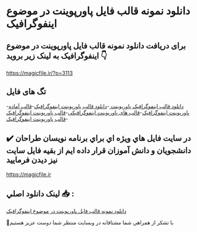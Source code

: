# دانلود نمونه قالب فایل پاورپوینت در موضوع اینفوگرافیک

## برای دریافت دانلود نمونه قالب فایل پاورپوینت در موضوع اینفوگرافیک به لینک زیر بروید 👇

https://magicfile.ir/?p=3113

## تگ های فایل

-[دانلود قالب اینفوگرافیک پاورپوینت ](https://magicfile.ir/product/%d9%86%d9%85%d9%88%d9%86%d9%87-%d9%82%d8%a7%d9%84%d8%a8-%d9%81%d8%a7%db%8c%d9%84-%d9%be%d8%a7%d9%88%d8%b1%d9%be%d9%88%db%8c%d9%86%d8%aa-%d8%af%d8%b1-%d9%85%d9%88%d8%b6%d9%88%d8%b9-%d8%a7%db%8c%d9%86%d9%81%d9%88%da%af%d8%b1%d8%a7%d9%81%db%8c%da%a9/)-[دانلود قالب پاورپوینت اینفوگرافیک](https://magicfile.ir/product/%d9%86%d9%85%d9%88%d9%86%d9%87-%d9%82%d8%a7%d9%84%d8%a8-%d9%81%d8%a7%db%8c%d9%84-%d9%be%d8%a7%d9%88%d8%b1%d9%be%d9%88%db%8c%d9%86%d8%aa-%d8%af%d8%b1-%d9%85%d9%88%d8%b6%d9%88%d8%b9-%d8%a7%db%8c%d9%86%d9%81%d9%88%da%af%d8%b1%d8%a7%d9%81%db%8c%da%a9/)-[قالب آماده پاورپوینت اینفوگرافیک](https://magicfile.ir/product/%d9%86%d9%85%d9%88%d9%86%d9%87-%d9%82%d8%a7%d9%84%d8%a8-%d9%81%d8%a7%db%8c%d9%84-%d9%be%d8%a7%d9%88%d8%b1%d9%be%d9%88%db%8c%d9%86%d8%aa-%d8%af%d8%b1-%d9%85%d9%88%d8%b6%d9%88%d8%b9-%d8%a7%db%8c%d9%86%d9%81%d9%88%da%af%d8%b1%d8%a7%d9%81%db%8c%da%a9/)-[قالب های پاورپوینت اینفوگرافیکی](https://magicfile.ir/product/%d9%86%d9%85%d9%88%d9%86%d9%87-%d9%82%d8%a7%d9%84%d8%a8-%d9%81%d8%a7%db%8c%d9%84-%d9%be%d8%a7%d9%88%d8%b1%d9%be%d9%88%db%8c%d9%86%d8%aa-%d8%af%d8%b1-%d9%85%d9%88%d8%b6%d9%88%d8%b9-%d8%a7%db%8c%d9%86%d9%81%d9%88%da%af%d8%b1%d8%a7%d9%81%db%8c%da%a9/)-[قالب پاورپوینت اینفوگرافیک ](https://magicfile.ir/product/%d9%86%d9%85%d9%88%d9%86%d9%87-%d9%82%d8%a7%d9%84%d8%a8-%d9%81%d8%a7%db%8c%d9%84-%d9%be%d8%a7%d9%88%d8%b1%d9%be%d9%88%db%8c%d9%86%d8%aa-%d8%af%d8%b1-%d9%85%d9%88%d8%b6%d9%88%d8%b9-%d8%a7%db%8c%d9%86%d9%81%d9%88%da%af%d8%b1%d8%a7%d9%81%db%8c%da%a9/)-[قالب پاورپوینت اینفوگرافیک](https://magicfile.ir/product/%d9%86%d9%85%d9%88%d9%86%d9%87-%d9%82%d8%a7%d9%84%d8%a8-%d9%81%d8%a7%db%8c%d9%84-%d9%be%d8%a7%d9%88%d8%b1%d9%be%d9%88%db%8c%d9%86%d8%aa-%d8%af%d8%b1-%d9%85%d9%88%d8%b6%d9%88%d8%b9-%d8%a7%db%8c%d9%86%d9%81%d9%88%da%af%d8%b1%d8%a7%d9%81%db%8c%da%a9/)

## ✔️ در سايت فايل هاي ويژه اي براي برنامه نويسان طراحان دانشجويان و دانش آموزان قرار داده ايم از بقيه فايل سايت نيز ديدن فرماييد

https://magicfile.ir


## لينک دانلود اصلي 📥 :

[دانلود نمونه قالب فایل پاورپوینت در موضوع اینفوگرافیک](https://magicfile.ir/product/%d9%86%d9%85%d9%88%d9%86%d9%87-%d9%82%d8%a7%d9%84%d8%a8-%d9%81%d8%a7%db%8c%d9%84-%d9%be%d8%a7%d9%88%d8%b1%d9%be%d9%88%db%8c%d9%86%d8%aa-%d8%af%d8%b1-%d9%85%d9%88%d8%b6%d9%88%d8%b9-%d8%a7%db%8c%d9%86%d9%81%d9%88%da%af%d8%b1%d8%a7%d9%81%db%8c%da%a9/) 


🙏با تشکر از همراهي شما مشتاقانه در وبسایت منتظر شما دوست عزیز هستیم

